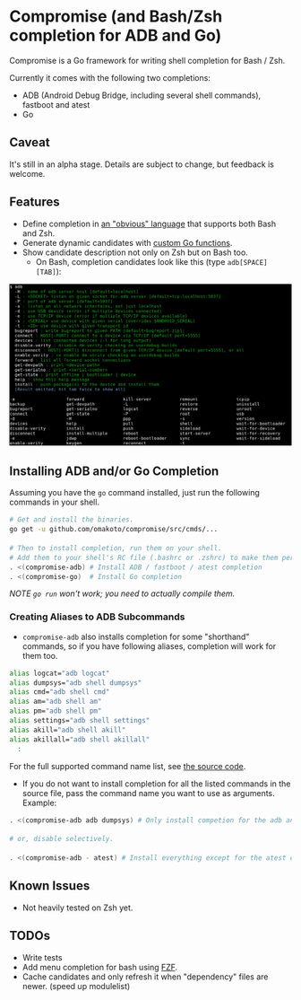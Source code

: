 # Compromise (and Bash/Zsh completion for ADB and Go)

Compromise is a Go framework for writing shell completion for Bash / Zsh.

Currently it comes with the following two completions:

 - ADB (Android Debug Bridge, including several shell commands), fastboot and atest
 - Go

## Caveat
 It's still in an alpha stage. Details are subject to change, but feedback is welcome.

## Features

 - Define completion in [an "obvious" language](src/cmds/compromise-go/go.go) that supports both Bash and Zsh.
 - Generate dynamic candidates with [custom Go functions](src/cmds/compromise-adb/adb.go).
 - Show candidate description not only on Zsh but on Bash too.
   - On Bash, completion candidates look like this (type `adb[SPACE][TAB]`):
 <img src="https://raw.githubusercontent.com/omakoto/compromise/master/img/compromise-adb.png" width=600>
 
## Installing ADB and/or Go Completion

Assuming you have the `go` command installed, just run the following commands in your shell.
```bash
# Get and install the binaries.
go get -u github.com/omakoto/compromise/src/cmds/...

# Then to install completion, run them on your shell.
# Add them to your shell's RC file (.bashrc or .zshrc) to make them persistent.
. <(compromise-adb) # Install ADB / fastboot / atest completion
. <(compromise-go)  # Install Go completion
```
 
 *NOTE `go run` won't work; you need to actually compile them.*
 
### Creating Aliases to ADB Subcommands
 - `compromise-adb` also installs completion for some "shorthand" commands,
so if you have following aliases, completion will work for them too.

```bash
alias logcat="adb logcat"
alias dumpsys="adb shell dumpsys"
alias cmd="adb shell cmd"
alias am="adb shell am"
alias pm="adb shell pm"
alias settings="adb shell settings"
alias akill="adb shell akill"
alias akillall="adb shell akillall"
  :
```  
For the full supported command name list, see [the source code](src/cmds/compromise-adb/adb.go).
 
 - If you do not want to install completion for all the listed commands
   in the source file, pass the command name you want to use as arguments. Example: 

```bash
. <(compromise-adb adb dumpsys) # Only install competion for the adb and dumpsys commands.  

# or, disable selectively.

. <(compromise-adb - atest) # Install everything except for the atest completion.  
```

## Known Issues

 - Not heavily tested on Zsh yet.

## TODOs
 - Write tests
 - Add menu completion for bash using [FZF](https://github.com/junegunn/fzf).
 - Cache candidates and only refresh it when "dependency" files are newer. (speed up modulelist)
